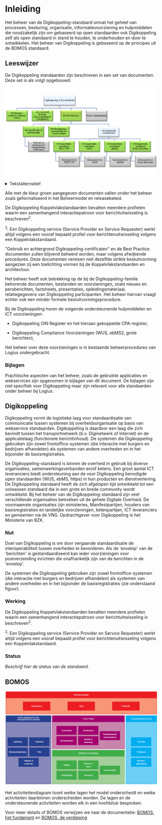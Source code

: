 # Inleiding

Het beheer van de Digikoppeling-standaard omvat het geheel van
processen, besturing, organisatie, informatievoorziening en
hulpmiddelen die noodzakelijk zijn om gebaseerd op open standaarden
ook Digikoppeling zelf als open standaard in stand te houden, te
onderhouden en door te ontwikkelen. Het beheer van Digikoppeling is
gebaseerd op de principes uit de BOMOS standaard.

## Leeswijzer

De Digikoppeling standaarden zijn beschreven in een set van documenten.
Deze set is als volgt opgebouwd:

![Opbouw documentatie Digikoppeling](images/DK_Specificatie_structuur.png "Opbouw documentatie Digikoppeling")

<details>
    <summary>Tekstalternatief</summary>
<ul>
	<li>Digikoppeling Standaard
		<ul>
			<li> <a href="https://publicatie.centrumvoorstandaarden.nl/dk/beheer/">DK Beheermodel en releasebeleid</a>* </li>
			<li> <a href="https://publicatie.centrumvoorstandaarden.nl/dk/actueel/">DK Overzicht Actuele Documentatie en Compliance</a>* </li>
			<li> <a href="https://publicatie.centrumvoorstandaarden.nl/dk/architectuur">DK Architectuur</a>*
				<ul>
					<li> <a href="https://publicatie.centrumvoorstandaarden.nl/dk/idauth/">DK Identificatie en Authenticatie</a>*
						<ul>
							<li><i> <a href="https://publicatie.centrumvoorstandaarden.nl/dk/gbachtcert/">Digikoppeling Gebruik en Achtergronden Certificaten</a></i>† </li>
						</ul>
					</li>
					<li> <a href="https://publicatie.centrumvoorstandaarden.nl/dk/beveilig/">DK Beveiligingsstandaarden en voorschriften</a>* </li>
					<li>Koppelvlakstandaarden
						<ul>
							<li> <a href="https://publicatie.centrumvoorstandaarden.nl/dk/wus/">DK Koppelvlakstandaard WUS</a>*
								<ul>
									<li><i><a href="https://publicatie.centrumvoorstandaarden.nl/dk/bpwus">Best-practice WUS</a></i>† </li>
								</ul>
							</li>
							<li> <a href="https://publicatie.centrumvoorstandaarden.nl/dk/ebms/">DK Koppelvlakstandaard ebMS2</a>*
								<ul>
									<li> <i><a href="https://publicatie.centrumvoorstandaarden.nl/dk/bpebms">Best-practice ebMS2</a></i>† </li>
								</ul>
							</li>
							<li> <a href="https://publicatie.centrumvoorstandaarden.nl/dk/restapi/">DK Koppelvlakstandaard REST API</a>*
							</li>
							<li> <a href="https://publicatie.centrumvoorstandaarden.nl/dk/gb/">DK Koppelvlakstandaard Grote Berichten</a>*
								<ul>
									<li> <i><a href="https://publicatie.centrumvoorstandaarden.nl/dk/bpgb">Best-practice Grote Berichten</a></i>†</li>
								</ul>
							</li>
						</ul>
					</li>
				</ul>
			</li>
			<li>
    <i><a href="https://publicatie.centrumvoorstandaarden.nl/dk/watisdk/">Wat is Digikoppeling</a></i>†
  </li>
		</ul>
	</li>
</ul>
<p>* Normatief document</p>
<p>† Ondersteunend document</p>
</details>

Alle met de kleur groen aangegeven documenten vallen onder het beheer
zoals geformaliseerd in het Beheermodel en releasebeleid.

De Digikoppeling Koppelvlakstandaarden bevatten meerdere profielen
waarin een samenhangend interactiepatroon voor berichtuitwisseling is
beschreven<sup>2</sup>.

<sup>2</sup>: Een Digikoppeling service (Service Provider en Service
Requester) werkt altijd volgens een vooraf bepaald profiel voor
berichtenuitwisseling volgens een Koppelvlakstandaard.

"Gebruik en achtergrond Digikoppeling-certificaten" en de Best
Practice documenten zullen blijvend beheerd worden, maar volgens
afwijkende procedures. Deze documenten vereisen niet dezelfde strikte
besluitvorming aangezien zij een toelichting vormen bij de
Koppelvlakstandaarden en architectuur.

Het beheer heeft ook betrekking op de bij de Digikoppeling-familie
behorende documenten, bestanden en voorzieningen, zoals nieuws en
persberichten, factsheets, presentaties, opleidingsmateriaal,
relatiegegevens van Digikoppeling participanten. Het beheer hiervan
vraagt echter ook een minder formele besluitvormingsprocedure.

Bij de Digikoppeling horen de volgende ondersteunende hulpmiddelen en
ICT voorzieningen:

- Digikoppeling OIN Register en het hieraan gekoppelde CPA-register,

- Digikoppeling Compliance Voorzieningen (WUS, ebMS2, grote berichten),

Het beheer over deze voorzieningen is in bestaande beheerprocedures
van Logius ondergebracht.

### Bijlagen

Prachtische aspecten van het beheer, zoals de gebruikte applicaties
en webservices zijn opgenomen in bijlagen van dit document.
De bijlagen zijn niet specifiek voor Digikoppeling maar zijn relevant
voor alle standaarden onder beheer bij Logius.

## Digikoppeling

Digikoppeling vormt de logistieke laag voor standaardisatie van
communicatie tussen systemen bij overheidsorganisatie op basis van
webservice standaarden. Digikoppeling is daardoor een laag die zich
bevindt tussen het transportnetwerk (b.v. Diginetwerk of Internet)
en de applicatielaag (functionele berichtinhoud). De systemen die
Digikoppeling gebruiken zijn zowel frontoffice-systemen
(die interactie met burgers en bedrijven afhandelen) als systemen
van andere overheden en in het bijzonder de basisregistraties.

De Digikoppeling-standaard is binnen de overheid in gebruik bij
diverse organisaties, samenwerkingsverbanden en/of ketens.
Een groot aantal ICT leveranciers biedt ondersteuning aan de voor
Digikoppeling benodigde open standaarden (WUS, ebMS, https)
in hun producten en dienstverlening. De Digikoppeling standaard
heeft de zich afgelopen tijd ontwikkeld tot een volwassen standaard
die in een grote en brede community wordt ontwikkeld. Bij het
beheer van de Digikoppeling-standaard zijn veel verschillende
organisaties betrokken uit de gehele Digitale Overheid.
De voornaamste organisaties zijn ministeries, Manifestpartijen,
houders van basisregistraties en landelijke voorzieningen,
ketenpartijen, ICT leveranciers en gemeenten via de VNG.
Opdrachtgever voor Digikoppeling is het Ministerie van BZK.

### Nut

Doel van Digikoppeling is om door vergaande standaardisatie de
interoperabiliteit tussen overheden te bevorderen.
Als de 'envelop' van de 'berichten' is gestandaardiseerd kan
ieder voorzieningen  voor postverzending inrichten die
onafhankelijk zijn van de berichten in de 'envelop'.

De systemen die Digikoppeling gebruiken zijn zowel
frontoffice-systemen (die interactie met burgers en bedrijven
  afhandelen) als systemen van andere overheden en in het
bijzonder de basisregistraties (zie onderstaand figuur).

### Werking

De Digikoppeling Koppelvlakstandaarden bevatten meerdere profielen
waarin een samenhangend interactiepatroon voor berichtuitwisseling is
beschreven<sup>2</sup>.

<sup>2</sup>: Een Digikoppeling service (Service Provider en Service
Requester) werkt altijd volgens een vooraf bepaald profiel voor
berichtenuitwisseling volgens een Koppelvlakstandaard.

### Status

_Beschrijf hier de status van de standaard._

## BOMOS

![BOMOS activiteitendiagram](images/bomos_activiteiten.png "BOMOS activiteitendiagram")

Het activiteitendiagram toont welke lagen het model onderscheidt en welke activiteiten daarbinnen onderscheiden worden. De lagen en de ondersteunende
activiteiten worden elk in een hoofdstuk besproken.

Voor meer details of BOMOS verwijzen we naar de documentatie: [BOMOS, het fundament](https://gitdocumentatie.logius.nl/publicatie/bomos/fundament/) en [BOMOS, de verdieping](https://gitdocumentatie.logius.nl/publicatie/bomos/verdieping/)
